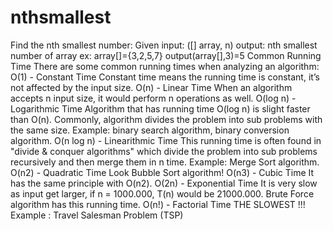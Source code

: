 # nthsmallest
Find the nth smallest number:  Given input: ([] array, n)  output: nth smallest number of array  ex: array[]={3,2,5,7} output(array[],3)=5   Common Running Time There are some common running times when analyzing an algorithm:  O(1) - Constant Time Constant time means the running time is constant, it’s not affected by the input size.  O(n) - Linear Time When an algorithm accepts n input size, it would perform n operations as well.  O(log n) - Logarithmic Time Algorithm that has running time O(log n) is slight faster than O(n). Commonly, algorithm divides the problem into sub problems with the same size. Example: binary search algorithm, binary conversion algorithm.  O(n log n) - Linearithmic Time This running time is often found in "divide &amp; conquer algorithms" which divide the problem into sub problems recursively and then merge them in n time. Example: Merge Sort algorithm.  O(n2) - Quadratic Time Look Bubble Sort algorithm!  O(n3) - Cubic Time It has the same principle with O(n2).  O(2n) - Exponential Time It is very slow as input get larger, if n = 1000.000, T(n) would be 21000.000. Brute Force algorithm has this running time.  O(n!) - Factorial Time THE SLOWEST !!! Example : Travel Salesman Problem (TSP)
